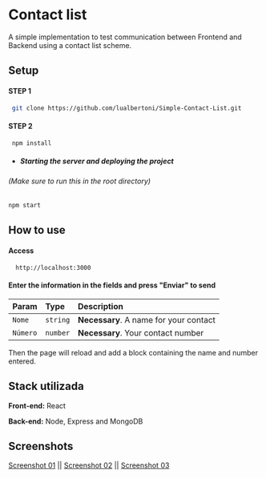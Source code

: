 # Contact list
A simple implementation to test communication between Frontend and Backend using a contact list scheme.

## Setup

#### STEP 1

 ```sh
  git clone https://github.com/lualbertoni/Simple-Contact-List.git
   ```

#### STEP 2

 ```sh
  npm install
   ```


* ##### Starting the server and deploying the project
###### (Make sure to run this in the root directory)
  ```sh
  npm start
  ```
## How to use

#### Access

```http
  http://localhost:3000
   ```

#### Enter the information in the fields and press "Enviar" to send

| Param   | Type       | Description                                   |
| :---------- | :--------- | :------------------------------------------ |
| `Nome`      | `string` | **Necessary**. A name for your contact |
| `Número`      | `number` | **Necessary**. Your contact number |

Then the page will reload and add a block containing the name and number entered.
## Stack utilizada

**Front-end:** React

**Back-end:** Node, Express and MongoDB

## Screenshots

[Screenshot 01](https://imgur.com/cr8gjmY) ||
[Screenshot 02](https://imgur.com/68pfrVM) ||
[Screenshot 03](https://imgur.com/YrpmCRA)